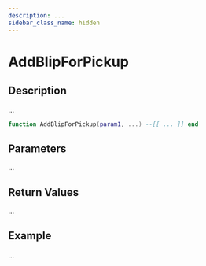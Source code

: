 ```yaml
---
description: ...
sidebar_class_name: hidden
---
```


# AddBlipForPickup

## Description

...

```lua
function AddBlipForPickup(param1, ...) --[[ ... ]] end
```

## Parameters

...

## Return Values

...

## Example

...

